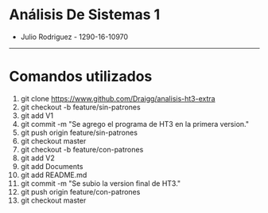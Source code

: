 # Análisis De Sistemas 1

- Julio Rodriguez - 1290-16-10970
----------------------------------

Comandos utilizados
==================================

1. git clone https://www.github.com/Draigg/analisis-ht3-extra
2. git checkout -b feature/sin-patrones
3. git add V1
4. git commit -m "Se agrego el programa de HT3 en la primera version."
5. git push origin feature/sin-patrones
6. git checkout master
7. git checkout -b feature/con-patrones
8. git add V2
9. git add Documents
10. git add README.md
11. git commit -m "Se subio la version final de HT3."
12. git push origin feature/con-patrones
13. git checkout master
